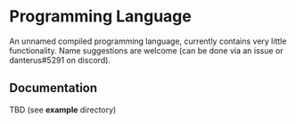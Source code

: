# Programming Language
An unnamed compiled programming language, currently contains very little functionality. Name suggestions are welcome (can be done via an issue or danterus#5291 on discord).

## Documentation
TBD (see **example** directory)
